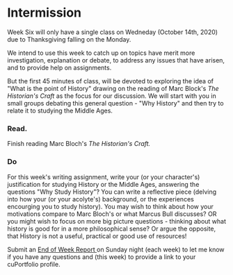 # Intermission

Week Six will only have a single class on Wedneday \(October 14th, 2020\) due to Thanksgiving falling on the Monday. 

We intend to use this week to catch up on topics have merit more investigation, explanation or debate, to address any issues that have arisen, and to provide help on assignments. 

But the first 45 minutes of class, will be devoted to exploring the idea of "What is the point of History" drawing on the reading of Marc Block's _The Historian's Craft_ as the focus for our discussion. We will start with you in small groups debating this general question - "Why History" and then try to relate it to studying the Middle Ages. 

### Read. 

Finish reading Marc Bloch's _The Historian's Craft._ 

### Do

For this week's writing assignment, write your \(or your character's\) justification for studying History or the Middle Ages, answering the questions "Why Study History"? You can write a reflective piece \(delving into how your \(or your acolyte's\) background, or the experiences encourging you to study history\). You may wish to think about how your motivations compare to Marc Bloch's or what Marcus Bull discusses? OR you might wish to focus on more big picture questions - thinking about what history is good for in a more philosophical sense? Or argue the opposite, that History is not a useful, practical or good use of resources!

Submit an [End of Week Report ](https://forms.office.com/Pages/ResponsePage.aspx?id=lRjZagbeXki8UfzhJsyFMHYe4bjIkPJLpePMoYTjyCNUQlY3V0pYOVJPQVMzVDJXR05OWjBHT01YQy4u)on Sunday night \(each week\) to let me know if you have any questions and \(this week\) to provide a link to your cuPortfolio profile.

